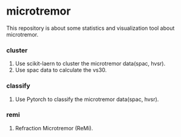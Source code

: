 # microtremor

This repository is about some statistics and visualization tool about microtremor.

### cluster

1. Use scikit-laern to cluster the microtremor data(spac, hvsr).
2. Use spac data to calculate the vs30.

### classify

1. Use Pytorch to classify the microtremor data(spac, hvsr).

### remi

1. Refraction Microtremor (ReMi).
